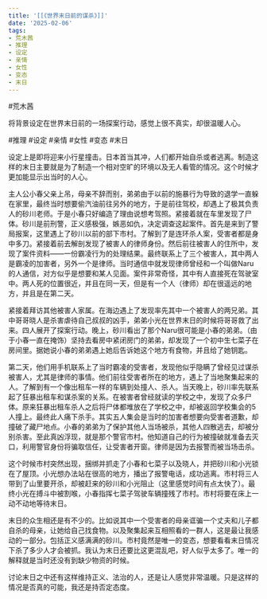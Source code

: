 ```yaml
---
title: '[[《世界末日前的谋杀》]]'
date: '2025-02-06'
tags:
- 荒木茜
- 推理
- 设定
- 亲情
- 女性
- 变态
- 末日
---
```

#荒木茜

将背景设定在世界末日前的一场探案行动，感觉上很不真实，却很温暖人心。

#推理 #设定 #亲情 #女性 #变态 #末日

设定上是即将迎来小行星撞击。日本首当其冲，人们都开始自杀或者逃离。制造这样的末日主要就是为了制造一个相对空旷的环境以及无人看管的情况。这个时候才更加能显示出当时的人心。

主人公小春父亲上吊，母亲不辞而别，弟弟由于以前的施暴行为导致的退学一直躲在家里，最终当时想要偷汽油前往另外的地方，于是前往驾校，却遇上了极其负责人的砂川老师。于是小春只好编造了理由说想考驾照。紧接着就在车里发现了尸体。砂川是前刑警，正义感极强，嫉恶如仇，决定调查这起案件。首先是来到了警局报案，这里遇上了砂川以前的部下市村。了解到了是连环杀人案，受害者都是身中多刀。紧接着前去解剖发现了被害人的律师身份。然后前往被害人的住所中，发现了案件资料——一份霸凌行为的处理结果。最终联系上了三个被害人，其中两人是霸凌的加害者，另外一个是律师。当时通信中就发现律师曾经和一个叫做Naru的人通信，对方似乎是想要和某人见面。案件非常奇怪，其中有人直接死在驾驶室中。两人死的位置很近，并且在同一天，但是有一个人（律师）却在很遥远的地方，并且是在第二天。

紧接着拜访其他被害人家属。在海边遇上了发现率先其中一个被害人的两兄弟。其中哥哥晓人是杀害虐待自己叔叔的凶手，弟弟小光在世界末日的时候将哥哥救了出来。四人展开了探案行动。晚上，砂川看出了那个Naru很可能是小春的弟弟。（由于小春一直在掩饰）坚持去看房中紧闭房门的弟弟，却发现了一个初中生七菜子在房间里。据她说小春的弟弟遇上她后告诉她这个地方有食物，并且给了她钥匙。

第二天，他们用手机联系上了当时霸凌的受害者，发现他似乎隐瞒了曾经见过谋杀被害人，尤其是律师的事情。他们前往受害者所在的地方，遇上了当地聚集起来的人。了解到有一个像出租车一样的车辆到处撞人、杀人。当天晚上，砂川率先联系起了狂暴出租车和谋杀案的关系。在被害者曾经就读的学校之中，发现了众多尸体。原来狂暴出租车杀人之后将尸体都堆放在了学校之中，却被返回学校集会的5人撞上。最终此人痛下杀手。其实五人集会是当时的加害者想要向受害者道歉，却撞破了藏尸地点。小春的弟弟为了保护其他人当场被杀，其他人四散逃去，却被分别杀害。至此真凶浮现，就是那个警官市村。他知道自己的行为被撞破就准备去灭口，利用警官身份将骗取信任，让受害者开窗。律师是因为去报警而被当场击杀。

这个时候市村突然出现，捆绑并抓走了小春和七菜子以及晓人，并把砂川和小光锁在了屋顶。小光想办法站在很高的地方，播出了报警电话，成功逃离。市村将三人带到了山里要开杀，却被赶来的砂川和小光阻止（这里感觉时间有点太快了）。最终小光在搏斗中被割喉，小春指挥七菜子驾驶车辆撞残了市村。市村将要在床上一动不动地等待末日。

末日的众生相还是有不少的。比如说其中一个受害者的母亲诓骗一个丈夫和儿子都自杀的母亲，让她给自己找食物。以及聚集起来互相照看的一群人，这是最让我感动的一部分。包括正义感满满的砂川。市村竟然是唯一的变态，想要看看末日情况下杀了多少人才会被抓。我认为末日还要比这更混乱吧，好人似乎太多了。唯一的解释就是当时还没有到缺少物资的时候。

讨论末日之中还有这样维持正义、法治的人，还是让人感觉非常温暖。只是这样的情况是否真的可能，我还是持否定态度。
